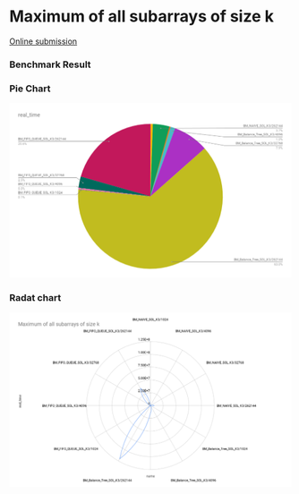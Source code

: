 # Maximum of all subarrays of size k

[Online submission](https://practice.geeksforgeeks.org/viewSol.php?subId=d222beb3ec864172e96d4bfa5b7a5969&pid=451&user=vpalazzo1)

### Benchmark Result

### Pie Chart

![](result/PIE:_Maxim.png)

### Radat chart

![](result/Radar_Maxim.png)
